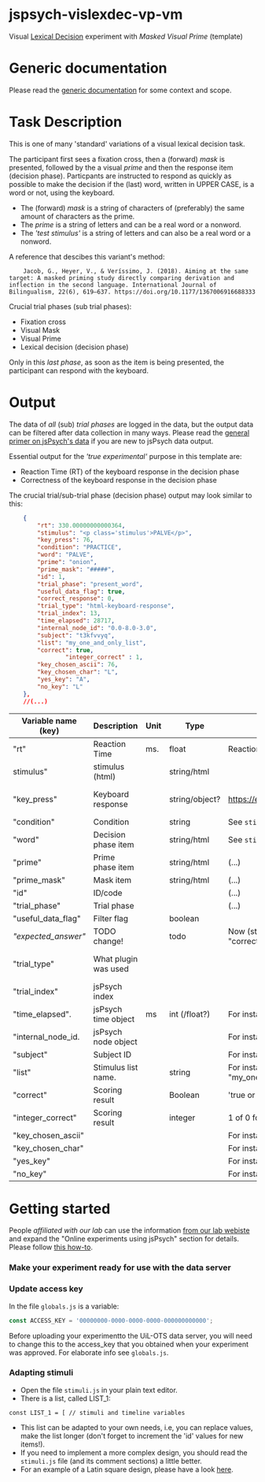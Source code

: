 # jspsych-vislexdec-vp-vm
Visual [Lexical Decision](https://en.wikipedia.org/wiki/Lexical_decision_task) experiment with _Masked_ _Visual Prime_ (template) 

# Generic documentation
Please read the [generic documentation](https://github.com/UiL-OTS-labs/jspsych-uil-template-docs) for some context and scope.

# Task Description
This is one of many 'standard' variations of a visual lexical decision task.

The participant first sees a fixation cross, then a (forward) _mask_ is presented, followed by the a visual _prime_ and then the response item (decision phase). Particpants are instructed to respond as quickly as possible to make the decision if the (last) word, written in UPPER CASE, is a word or not, using the keyboard.

- The (forward) _mask_ is a string of characters of (preferably) the same amount of characters as the prime.
- The _prime_ is a string of letters and can be a real word or a nonword.
- The _'test stimulus'_ is a string of letters and can also be a real word or a nonword.

A reference that descibes this variant's method:

		Jacob, G., Heyer, V., & Veríssimo, J. (2018). Aiming at the same target: A masked priming study directly comparing derivation and inflection in the second language. International Journal of Bilingualism, 22(6), 619–637. https://doi.org/10.1177/1367006916688333


Crucial trial phases (sub trial phases):
- Fixation cross
- Visual Mask
- Visual Prime
- Lexical decision (decision phase)

Only in this _last phase_, as soon as the item is being presented, the participant can respond with the keyboard.

# Output
The data of _all_ (sub) _trial phases_ are logged in the data, but the output data can be filtered after data collection in many ways.
Please read the [general primer on jsPsych's data](https://github.com/UiL-OTS-labs/jspsych-output) if you are new to jsPsych data output.

Essential output for the _'true experimental'_ purpose in this template are:

- Reaction Time (RT) of the keyboard response in the decision phase
- Correctness of the keyboard response in the decision phase

The crucial trial/sub-trial phase (decision phase) output may look similar to this:

```json
	{
		"rt": 330.00000000000364,
		"stimulus": "<p class='stimulus'>PALVE</p>",
		"key_press": 76,
		"condition": "PRACTICE",
		"word": "PALVE",
		"prime": "onion",
		"prime_mask": "#####",
		"id": 1,
		"trial_phase": "present_word",
		"useful_data_flag": true,
		"correct_response": 0,
		"trial_type": "html-keyboard-response",
		"trial_index": 13,
		"time_elapsed": 28717,
		"internal_node_id": "0.0-8.0-3.0",
		"subject": "t3kfvvyq",
		"list": "my_one_and_only_list",
		"correct": true,
                "integer_correct" : 1,
		"key_chosen_ascii": 76,
		"key_chosen_char": "L",
		"yes_key": "A",
		"no_key": "L"
	},
	//(...)
```
Variable name (key) | Description          | Unit  | Type           | Comments                             | jsPsych default | Template default | Plugin name
--------------------|----------------------|-------|----------------|--------------------------------------|-----------------|------------------|------------
"rt"                | Reaction Time        | ms.   | float          | Reaction time in milliseconds        | yes             |                  |            
stimulus"           | stimulus (html)      |       | string/html    |                                      | yes             |                  |
"key_press"         | Keyboard response    |       | string/object? | https://en.wikipedia.org/wiki/ASCII  | yes             |                  | html-keyboard-response
"condition"         | Condition            |       | string         | See ```stimuli.js```                 | no              | yes              |
"word"              | Decision phase item  |       | string/html    | See ```stimuli.js, index.html```     | no              | yes              | 
"prime"             | Prime phase item     |       | string/html    | (...)                                | no              | yes              |
"prime_mask"        | Mask item            |       | string/html    | (...)                                | no              | yes              |
"id"                | ID/code              |       |                | (...)                                | yes             |                  |
"trial_phase"       | Trial phase          |       |                | (...)                                | no              | yes              | 
"useful_data_flag"  | Filter flag          |       | boolean        |                                      | no              | yes              | 
_"expected_answer"_ | TODO change!         |       | todo           | Now (still) named "correct_response" | no              | no/yes/willbe.   | 
"trial_type"        | What plugin was used |       |                |                                      | yes             |                  | "html-keyboard-response"
"trial_index"       | jsPsych index        |       |                |                            	   | yes             |                  |	
"time_elapsed".     | jsPsych time object  | ms    | int (/float?)  | For instance: 45062                  | yes             |                  |
"internal_node_id.  | jsPsych node object  |       |                | For instance:"0.0-11.0-1.4"          | yes             |                  |
"subject"           | Subject ID           |       |                | For instance: "8oo722dq"             |                 | yes              |
"list"              | Stimulus list name.  |       | string         | For instance: "my_one_and_only_list" | no              | yes              | 
"correct"           | Scoring result       |       | Boolean        | 'true or false' score of response    |                 | yes              |   
"integer_correct"   | Scoring result       |       | integer        | 1 of 0 for correct or incorrect      |                 | yes              |   
"key_chosen_ascii"  |                      |       |                | For instance: 65                     | no              | yes              |
"key_chosen_char"   |                      |       |                | For instance: "A"                    | no              | yes              |
"yes_key"           |                      |       |                | For instance:  "A"                   | no              | yes              |
"no_key"            |                      |       |                | For instance: "L"                    | no              | yes              |



# Getting started 
People _affiliated with our lab_ can use the information [from our lab webiste](https://uilots-labs.wp.hum.uu.nl/experiments/overview/) and expand the "Online experiments using jsPsych" section for details. Please follow [this how-to](https://uilots-labs.wp.hum.uu.nl/how-to/online-experimenting/).

### Make your experiment ready for use with the data server

### Update access key
In the file `globals.js` is a variable:
```javascript
const ACCESS_KEY = '00000000-0000-0000-0000-000000000000';
```
Before uploading your experimentto the UiL-OTS data server, you will need to change this to the access_key that you obtained when your experiment was approved. For elaborate info see `globals.js`.


### Adapting stimuli
- Open the file `stimuli.js` in your plain text editor.
- There is a list, called LIST_1:

```javacript
const LIST_1 = [ // stimuli and timeline variables

```
-  This list can be adapted to your own needs, i.e, you can replace values, make the list longer (don't forget to increment the 'id' values for new items!).
- If you need to implement a more complex design, you should read the `stimuli.js` file (and its comment sections) a little better. 
- For an example of a Latin square design, please have a look [here](https://github.com/UiL-OTS-labs/jspsych-spr-mw).

